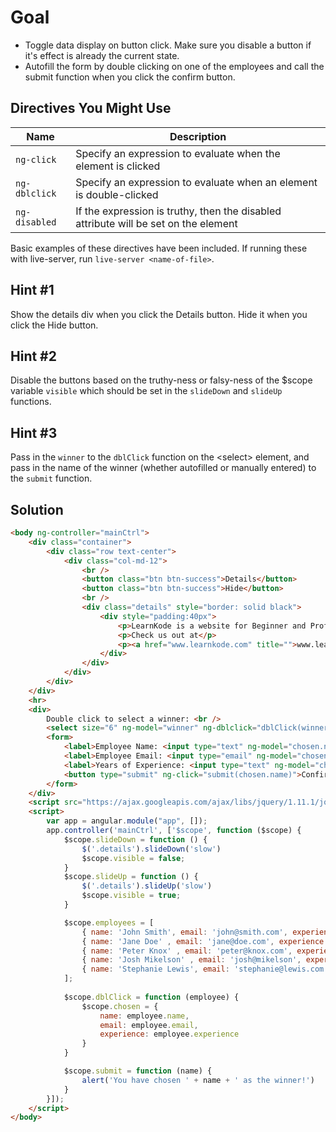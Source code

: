 # Goal
- Toggle data display on button click. Make sure you disable a button if it's effect is already the current state. 
- Autofill the form by double clicking on one of the employees and call the submit function when you click the confirm button.

## Directives You Might Use
|  Name  | Description |
| ------ | ----------- |
|`ng-click`| Specify an expression to evaluate when the element is clicked |
|`ng-dblclick`| Specify an expression to evaluate when an element is double-clicked |
|`ng-disabled`| If the expression is truthy, then the disabled attribute will be set on the element |


Basic examples of these directives have been included. If running these with live-server, run `live-server <name-of-file>`.

## Hint #1
Show the details div when you click the Details button. Hide it when you click the Hide button.

## Hint #2
Disable the buttons based on the truthy-ness or falsy-ness of the $scope variable `visible` which should be set in the `slideDown` and `slideUp` functions.

## Hint #3
Pass in the `winner` to the `dblClick` function on the \<select> element, and pass in the name of the winner (whether autofilled or manually entered) to the `submit` function.


## Solution
```html
<body ng-controller="mainCtrl">
	<div class="container">
		<div class="row text-center">
			<div class="col-md-12">
				<br />
				<button class="btn btn-success">Details</button>
				<button class="btn btn-success">Hide</button>
				<br />
				<div class="details" style="border: solid black">
					<div style="padding:40px">
						<p>LearnKode is a website for Beginner and Professional to learn AngularJS step by step and the biggest advantage is that while learning you can experiment your code Online.</p>
						<p>Check us out at</p>
						<p><a href="www.learnkode.com" title="">www.learnkode.com</a> </p>
					</div>
				</div>
			</div>
		</div>
	</div>
	<hr>
	<div>
		Double click to select a winner: <br />
		<select size="6" ng-model="winner" ng-dblclick="dblClick(winner)" ng-options="employee as employee.name for employee in employees"></select>
		<form>
			<label>Employee Name: <input type="text" ng-model="chosen.name" required></label><br>
			<label>Employee Email: <input type="email" ng-model="chosen.email" required></label><br>
			<label>Years of Experience: <input type="text" ng-model="chosen.experience" required></label><br>
			<button type="submit" ng-click="submit(chosen.name)">Confirm Winner Selection</button>
		</form>
	</div>
	<script src="https://ajax.googleapis.com/ajax/libs/jquery/1.11.1/jquery.min.js"></script>
	<script>
		var app = angular.module("app", []);
		app.controller('mainCtrl', ['$scope', function ($scope) {
			$scope.slideDown = function () {
				$('.details').slideDown('slow')
				$scope.visible = false;
			}
			$scope.slideUp = function () {
				$('.details').slideUp('slow')
				$scope.visible = true;
			}

			$scope.employees = [
				{ name: 'John Smith', email: 'john@smith.com', experience: 4 },
				{ name: 'Jane Doe' , email: 'jane@doe.com', experience: 5},
				{ name: 'Peter Knox' , email: 'peter@knox.com', experience: 1},
				{ name: 'Josh Mikelson' , email: 'josh@mikelson', experience: 3} ,
				{ name: 'Stephanie Lewis', email: 'stephanie@lewis.com', experience: 4 }
			];
		
			$scope.dblClick = function (employee) {
				$scope.chosen = {
					name: employee.name,
					email: employee.email,
					experience: employee.experience
				}
			}

			$scope.submit = function (name) {
				alert('You have chosen ' + name + ' as the winner!')
			}
		}]);
	</script>
</body>
```
